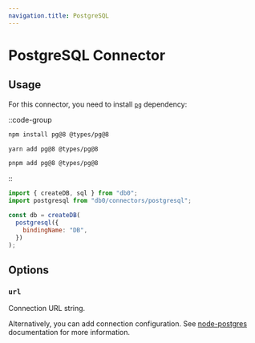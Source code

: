 ```yaml
---
navigation.title: PostgreSQL
---
```


# PostgreSQL Connector

## Usage

For this connector, you need to install [`pg`](https://www.npmjs.com/package/pg) dependency:

::code-group

```sh [npm]
npm install pg@8 @types/pg@8
```

```sh [Yarn]
yarn add pg@8 @types/pg@8
```

```sh [pnpm]
pnpm add pg@8 @types/pg@8
```

::

```js
import { createDB, sql } from "db0";
import postgresql from "db0/connectors/postgresql";

const db = createDB(
  postgresql({
    bindingName: "DB",
  })
);
```

## Options

### `url`

Connection URL string.

Alternatively, you can add connection configuration. See [node-postgres](https://node-postgres.com/apis/client#new-client) documentation for more information.
